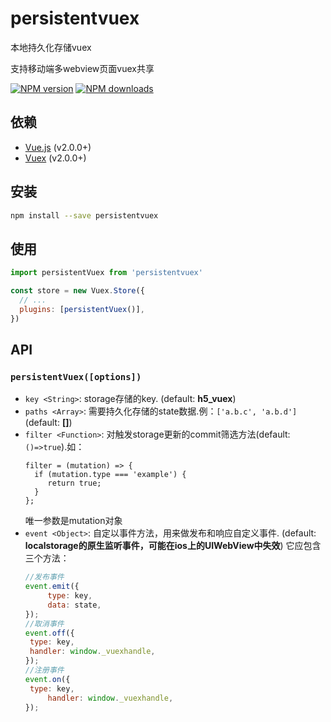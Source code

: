 # persistentvuex
本地持久化存储vuex

支持移动端多webview页面vuex共享

[![NPM version](https://img.shields.io/npm/v/persistentvuex.svg)](https://www.npmjs.com/package/persistentvuex)
[![NPM downloads](https://img.shields.io/npm/dm/persistentvuex.svg)](https://www.npmjs.com/package/persistentvuex)

## 依赖

- [Vue.js](https://vuejs.org) (v2.0.0+)
- [Vuex](http://vuex.vuejs.org) (v2.0.0+)

## 安装

```bash
npm install --save persistentvuex
```

## 使用

```js
import persistentVuex from 'persistentvuex'

const store = new Vuex.Store({
  // ...
  plugins: [persistentVuex()],
})
```

## API
### `persistentVuex([options])`

- `key <String>`: storage存储的key. (default: **h5_vuex**)
- `paths <Array>`: 需要持久化存储的state数据.例：`['a.b.c', 'a.b.d']` (default: **[]**)
- `filter <Function>`: 对触发storage更新的commit筛选方法(default: `()=>true`).如：
   ```
   filter = (mutation) => {
     if (mutation.type === 'example') {
        return true;
     }
   };
   ```
   唯一参数是mutation对象
- `event <Object>`: 自定以事件方法，用来做发布和响应自定义事件. (default: **localstorage的原生监听事件，可能在ios上的UIWebView中失效**)
   它应包含三个方法：
   ```javascript
   //发布事件
   event.emit({
        type: key,
        data: state,
   });
   //取消事件
   event.off({
	type: key,
	handler: window._vuexhandle,
   });
   //注册事件
   event.on({
	type: key,
        handler: window._vuexhandle,
   });
   ```
